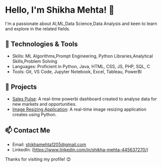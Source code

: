 # Hello, I'm Shikha Mehta! 👋

I'm a passionate about AI,ML,Data Science,Data Analysis and keen to learn and explore in the related fields.

## 🔧 Technologies & Tools

- Skills: ML Algorithms,Prompt Engineering, Python Libraries,Analytical Skills,Problem Solving
- Languages: Proficient in Python, Java, HTML, CSS, JS, PHP, SQL, C
- Tools: Git, VS Code, Jupyter Notebook, Excel, Tableau, PowerBI

## 🌟 Projects

- [Sales Pulse](https://github.com/shikham12/Sales-Pulse): A real-time powerbi dashboard created to analyse data for new markets and opportunities.
- [Image Resizing Application](https://github.com/shikham12/Image-Resizing-Application): A real-time image resizing application creates using Python.

## 📫 Contact Me
- Email: shikhamehta1205@gmail.com
- LinkedIn: (https://www.linkedin.com/in/shikha-mehta-445637270/)


Thanks for visiting my profile! 😊

